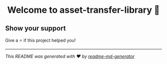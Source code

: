 <h1 align="center">Welcome to asset-transfer-library 👋</h1>
<p>
</p>

## Show your support

Give a ⭐️ if this project helped you!

***
_This README was generated with ❤️ by [readme-md-generator](https://github.com/kefranabg/readme-md-generator)_